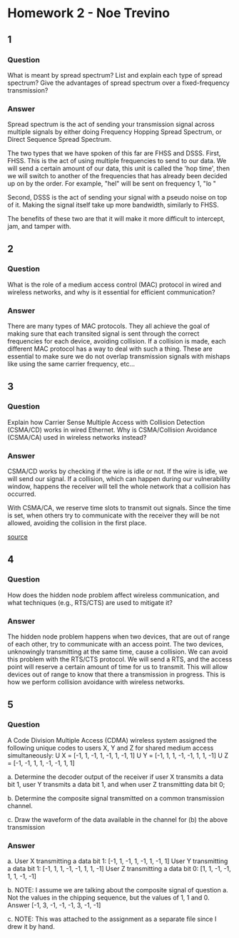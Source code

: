 # Homework 2 - Noe Trevino

## 1

### Question

What is meant by spread spectrum?
List and explain each type of spread spectrum? 
Give the advantages of spread spectrum over a fixed-frequency transmission?

### Answer

Spread spectrum is the act of sending your transmission signal across multiple
signals by either doing Frequency Hopping Spread Spectrum, or Direct Sequence
Spread Spectrum.  

The two types that we have spoken of this far are FHSS and DSSS.
First, FHSS. This is the act of using multiple frequencies to send to our data.
We will send a certain amount of our data, this unit is called the 'hop time',
then we will switch to another of the frequencies that has already been decided
up on by the order. For example, "hel" will be sent on frequency 1, "lo "

Second, DSSS is the act of sending your signal with a pseudo noise on
top of it. Making the signal itself take up more bandwidth, similarly to FHSS.

The benefits of these two are that it will make it more difficult to intercept,
jam, and tamper with. 

## 2

### Question

What is the role of a medium access control (MAC) protocol in wired and wireless
networks, and why is it essential for efficient communication?

### Answer

There are many types of MAC protocols. They all achieve the goal of making sure
that each transited signal is sent through the correct frequencies for each
device, avoiding collision. If a collision is made, each different MAC protocol
has a way to deal with such a thing. These are essential to make sure we do not
overlap transmission signals with mishaps like using the same carrier frequency,
etc...

## 3

### Question

Explain how Carrier Sense Multiple Access with Collision Detection (CSMA/CD)
works in wired Ethernet. Why is CSMA/Collision Avoidance (CSMA/CA) used in
wireless networks instead?

### Answer

CSMA/CD works by checking if the wire is idle or not. If the wire is idle, we
will send our signal. If a collision, which can happen during our vulnerability
window, happens the receiver will tell the whole network that a collision has
occurred. 

With CSMA/CA, we reserve time slots to transmit out signals. Since the time is
set, when others try to communicate with the receiver they will be not allowed,
avoiding the collision in the first place. 

[source](https://www.geeksforgeeks.org/carrier-sense-multiple-access-csma/)

## 4

### Question

How does the hidden node problem affect wireless communication, and what techniques
(e.g., RTS/CTS) are used to mitigate it?

### Answer

The hidden node problem happens when two devices, that are out of range of each
other, try to communicate with an access point. The two devices, unknowingly
transmitting at the same time, cause a collision. We can avoid this problem with
the RTS/CTS protocol. We will send a RTS, and the access point will reserve a
certain amount of time for us to transmit. This will allow devices out of range
to know that there a transmission in progress. This is how we perform collision
avoidance with wireless networks.

## 5

### Question

A Code Division Multiple Access (CDMA) wireless system assigned the following
unique codes to users X, Y and Z for shared medium access simultaneously:
U X = [-1, 1, -1, 1, -1, 1, -1, 1]
U Y = [-1, 1, 1, -1, -1, 1, 1, -1]
U Z = [-1, -1, 1, 1, -1, -1, 1, 1]

a. Determine the decoder output of the receiver if user X transmits a data bit 1, user Y
    transmits a data bit 1, and when user Z transmitting data bit 0;

b. Determine the composite signal transmitted on a common transmission channel.

c. Draw the waveform of the data available in the channel for (b) the above
    transmission

### Answer

a. User X transmitting a data bit 1: [-1, 1, -1, 1, -1, 1, -1, 1]
   User Y transmitting a data bit 1: [-1, 1, 1, -1, -1, 1, 1, -1]
   User Z transmitting a data bit 0: [1, 1, -1, -1, 1, 1, -1, -1]

b. NOTE: I assume we are talking about the composite signal of question a. Not
   the values in the chipping sequence, but the values of 1, 1 and 0. 
   Answer [-1, 3, -1, -1, -1, 3, -1, -1] 

c. NOTE: This was attached to the assignment as a separate file since I drew it
   by hand. 


